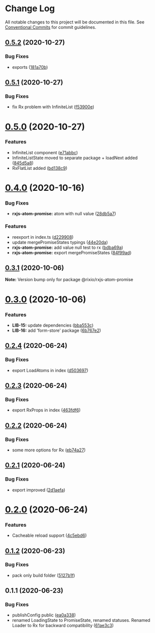 # Change Log

All notable changes to this project will be documented in this file.
See [Conventional Commits](https://conventionalcommits.org) for commit guidelines.

## [0.5.2](https://github.com/roborox/rixio/compare/@rixio/rxjs-atom-promise@0.5.1...@rixio/rxjs-atom-promise@0.5.2) (2020-10-27)


### Bug Fixes

* exports ([181a70b](https://github.com/roborox/rixio/commit/181a70b4f083e6c3909e58be0611c36b1b2c8d64))





## [0.5.1](https://github.com/roborox/rixio/compare/@rixio/rxjs-atom-promise@0.5.0...@rixio/rxjs-atom-promise@0.5.1) (2020-10-27)


### Bug Fixes

* fix Rx problem with InfiniteList ([f53900e](https://github.com/roborox/rixio/commit/f53900e24e3ef392402b59cd2260f8d26febd383))





# [0.5.0](https://github.com/roborox/rixio/compare/@rixio/rxjs-atom-promise@0.4.0...@rixio/rxjs-atom-promise@0.5.0) (2020-10-27)


### Features

* InfiniteList component ([e71abbc](https://github.com/roborox/rixio/commit/e71abbc4fdbcc962a37f00b152d7d6137e35e831))
* InfiniteListState moved to separate package + loadNext added ([845d5a8](https://github.com/roborox/rixio/commit/845d5a8bc995078303000d58010ab7eae6204ce5))
* RxFlatList added ([bd138c9](https://github.com/roborox/rixio/commit/bd138c924a75198e9d049feca5de4d98a2266bf2))





# [0.4.0](https://github.com/roborox/rixio/compare/@rixio/rxjs-atom-promise@0.3.1...@rixio/rxjs-atom-promise@0.4.0) (2020-10-16)


### Bug Fixes

* **rxjs-atom-promise:** atom with null value ([28db5a7](https://github.com/roborox/rixio/commit/28db5a7b780563eeb553aead0fe52d406939c831))


### Features

* reexport in index.ts ([d229908](https://github.com/roborox/rixio/commit/d229908885141fa5088fe0651054b439274483d7))
* update mergePromiseStates typings ([44e20da](https://github.com/roborox/rixio/commit/44e20dad3a7856d11ce304c1478c48ab1975e982))
* **rxjs-atom-promise:** add value null test to rx ([bdba69a](https://github.com/roborox/rixio/commit/bdba69ac5ddbae5df7623c57c4ee10dff1a7a835))
* **rxjs-atom-promise:** export mergePromiseStates ([84f99ad](https://github.com/roborox/rixio/commit/84f99adfdd4a077fd84afeaf48fd9584f0d1a345))





## [0.3.1](https://github.com/roborox/rixio/compare/@rixio/rxjs-atom-promise@0.3.0...@rixio/rxjs-atom-promise@0.3.1) (2020-10-06)

**Note:** Version bump only for package @rixio/rxjs-atom-promise





# [0.3.0](https://github.com/roborox/rixio/compare/@rixio/rxjs-atom-promise@0.2.4...@rixio/rxjs-atom-promise@0.3.0) (2020-10-06)


### Features

* **LIB-15:** update dependencies ([bba553c](https://github.com/roborox/rixio/commit/bba553c7a4404412055e7173dae7f4ac39bc9ef2))
* **LIB-16:** add 'form-store' package ([6b767e2](https://github.com/roborox/rixio/commit/6b767e2bdae8a1154bfc276d7f39018e7fd261d6))





## [0.2.4](https://github.com/roborox/rixio/compare/@rixio/rxjs-atom-promise@0.2.3...@rixio/rxjs-atom-promise@0.2.4) (2020-06-24)


### Bug Fixes

* export LoadAtoms in index ([d503697](https://github.com/roborox/rixio/commit/d503697f17a4df2fa968deaf745a07f3503eabb7))





## [0.2.3](https://github.com/roborox/rixio/compare/@rixio/rxjs-atom-promise@0.2.2...@rixio/rxjs-atom-promise@0.2.3) (2020-06-24)


### Bug Fixes

* export RxProps in index ([463fdf6](https://github.com/roborox/rixio/commit/463fdf68fd8302d36554761e7741cf7612fe5bbf))





## [0.2.2](https://github.com/roborox/rixio/compare/@rixio/rxjs-atom-promise@0.2.1...@rixio/rxjs-atom-promise@0.2.2) (2020-06-24)


### Bug Fixes

* some more options for Rx ([eb74a27](https://github.com/roborox/rixio/commit/eb74a270b5f5808e81d2d829a7aa189f60853153))





## [0.2.1](https://github.com/roborox/rixio/compare/@rixio/rxjs-atom-promise@0.2.0...@rixio/rxjs-atom-promise@0.2.1) (2020-06-24)


### Bug Fixes

* export improved ([2d1aefa](https://github.com/roborox/rixio/commit/2d1aefa11044858457e5820d89c785553309ae70))





# [0.2.0](https://github.com/roborox/rixio/compare/@rixio/rxjs-atom-promise@0.1.2...@rixio/rxjs-atom-promise@0.2.0) (2020-06-24)


### Features

* Cacheable reload support ([4c5ebd6](https://github.com/roborox/rixio/commit/4c5ebd67355fd5f26bc2afe54586131e53bb4a65))





## [0.1.2](https://github.com/roborox/rixio/compare/@rixio/rxjs-atom-promise@0.1.1...@rixio/rxjs-atom-promise@0.1.2) (2020-06-23)


### Bug Fixes

* pack only build folder ([5127b1f](https://github.com/roborox/rixio/commit/5127b1fed29447f3be5cd976cd64a472e2d4d683))





## 0.1.1 (2020-06-23)


### Bug Fixes

* publishConfig public ([ea0a338](https://github.com/roborox/rixio/commit/ea0a338e4e68ac480fff1787d544f5e1416b6467))
* renamed LoadingState to PromiseState, renamed statuses. Renamed Loader to Rx for backward compatibility ([61ae3c3](https://github.com/roborox/rixio/commit/61ae3c3e5a02f5c771643fd92b118d0844e5deaf))
